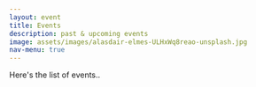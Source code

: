 ```yaml
---
layout: event
title: Events
description: past & upcoming events
image: assets/images/alasdair-elmes-ULHxWq8reao-unsplash.jpg
nav-menu: true
---
```


Here's the list of events..
